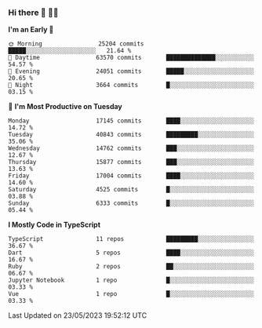 ### Hi there 👋 🧑‍💻



<!--START_SECTION:waka-->
**I'm an Early 🐤** 

```text
🌞 Morning                25204 commits       █████░░░░░░░░░░░░░░░░░░░░   21.64 % 
🌆 Daytime                63570 commits       ██████████████░░░░░░░░░░░   54.57 % 
🌃 Evening                24051 commits       █████░░░░░░░░░░░░░░░░░░░░   20.65 % 
🌙 Night                  3664 commits        █░░░░░░░░░░░░░░░░░░░░░░░░   03.15 % 
```
📅 **I'm Most Productive on Tuesday** 

```text
Monday                   17145 commits       ████░░░░░░░░░░░░░░░░░░░░░   14.72 % 
Tuesday                  40843 commits       █████████░░░░░░░░░░░░░░░░   35.06 % 
Wednesday                14762 commits       ███░░░░░░░░░░░░░░░░░░░░░░   12.67 % 
Thursday                 15877 commits       ███░░░░░░░░░░░░░░░░░░░░░░   13.63 % 
Friday                   17004 commits       ████░░░░░░░░░░░░░░░░░░░░░   14.60 % 
Saturday                 4525 commits        █░░░░░░░░░░░░░░░░░░░░░░░░   03.88 % 
Sunday                   6333 commits        █░░░░░░░░░░░░░░░░░░░░░░░░   05.44 % 
```


**I Mostly Code in TypeScript** 

```text
TypeScript               11 repos            █████████░░░░░░░░░░░░░░░░   36.67 % 
Dart                     5 repos             ████░░░░░░░░░░░░░░░░░░░░░   16.67 % 
Ruby                     2 repos             ██░░░░░░░░░░░░░░░░░░░░░░░   06.67 % 
Jupyter Notebook         1 repo              █░░░░░░░░░░░░░░░░░░░░░░░░   03.33 % 
Vue                      1 repo              █░░░░░░░░░░░░░░░░░░░░░░░░   03.33 % 
```




 Last Updated on 23/05/2023 19:52:12 UTC
<!--END_SECTION:waka-->


